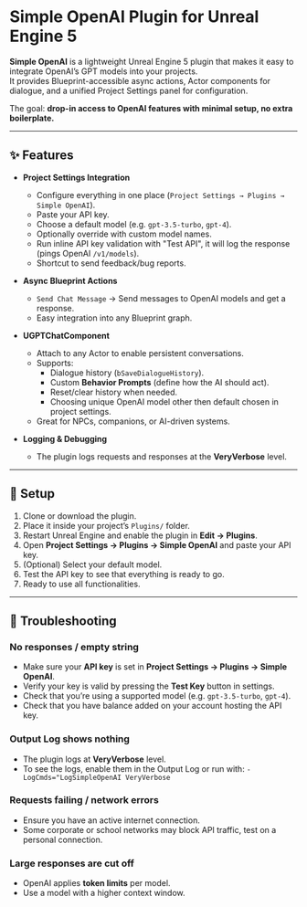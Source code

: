 # Simple OpenAI Plugin for Unreal Engine 5

**Simple OpenAI** is a lightweight Unreal Engine 5 plugin that makes it easy to integrate OpenAI’s GPT models into your projects.  
It provides Blueprint-accessible async actions, Actor components for dialogue, and a unified Project Settings panel for configuration.  

The goal: **drop-in access to OpenAI features with minimal setup, no extra boilerplate.**

---

## ✨ Features

- **Project Settings Integration**
  - Configure everything in one place (`Project Settings → Plugins → Simple OpenAI`).
  - Paste your API key.
  - Choose a default model (e.g. `gpt-3.5-turbo`, `gpt-4`).
  - Optionally override with custom model names.
  - Run inline API key validation with "Test API", it will log the response (pings OpenAI `/v1/models`).
  - Shortcut to send feedback/bug reports.

- **Async Blueprint Actions**
  - `Send Chat Message` → Send messages to OpenAI models and get a response.
  - Easy integration into any Blueprint graph.

- **UGPTChatComponent**
  - Attach to any Actor to enable persistent conversations.
  - Supports:
    - Dialogue history (`bSaveDialogueHistory`).
    - Custom **Behavior Prompts** (define how the AI should act).
    - Reset/clear history when needed.
    - Choosing unique OpenAI model other then default chosen in project settings.
  - Great for NPCs, companions, or AI-driven systems.

- **Logging & Debugging**
  - The plugin logs requests and responses at the **VeryVerbose** level.  

---

## 🚀 Setup

1. Clone or download the plugin.  
2. Place it inside your project’s `Plugins/` folder.  
3. Restart Unreal Engine and enable the plugin in **Edit → Plugins**.  
4. Open **Project Settings → Plugins → Simple OpenAI** and paste your API key.  
5. (Optional) Select your default model.
6. Test the API key to see that everything is ready to go.
7. Ready to use all functionalities. 

---

## 🔧 Troubleshooting

### No responses / empty string
- Make sure your **API key** is set in **Project Settings → Plugins → Simple OpenAI**.
- Verify your key is valid by pressing the **Test Key** button in settings.
- Check that you’re using a supported model (e.g. `gpt-3.5-turbo`, `gpt-4`).
- Check that you have balance added on your account hosting the API key. 

### Output Log shows nothing
- The plugin logs at **VeryVerbose** level.  
- To see the logs, enable them in the Output Log or run with: `-LogCmds="LogSimpleOpenAI VeryVerbose`

### Requests failing / network errors
- Ensure you have an active internet connection.
- Some corporate or school networks may block API traffic, test on a personal connection.

### Large responses are cut off
- OpenAI applies **token limits** per model.  
- Use a model with a higher context window.
